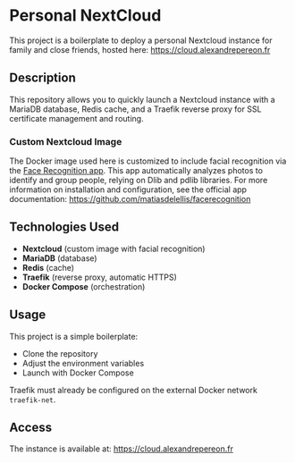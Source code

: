# Personal NextCloud

This project is a boilerplate to deploy a personal Nextcloud instance for family and close friends, hosted here:
https://cloud.alexandrepereon.fr

## Description

This repository allows you to quickly launch a Nextcloud instance with a MariaDB database, Redis cache, and a Traefik reverse proxy for SSL certificate management and routing.

### Custom Nextcloud Image

The Docker image used here is customized to include facial recognition via the [Face Recognition app](https://github.com/matiasdelellis/facerecognition). This app automatically analyzes photos to identify and group people, relying on Dlib and pdlib libraries. For more information on installation and configuration, see the official app documentation: https://github.com/matiasdelellis/facerecognition

## Technologies Used

- **Nextcloud** (custom image with facial recognition)
- **MariaDB** (database)
- **Redis** (cache)
- **Traefik** (reverse proxy, automatic HTTPS)
- **Docker Compose** (orchestration)

## Usage

This project is a simple boilerplate:
- Clone the repository
- Adjust the environment variables
- Launch with Docker Compose

Traefik must already be configured on the external Docker network `traefik-net`.

## Access

The instance is available at:
https://cloud.alexandrepereon.fr